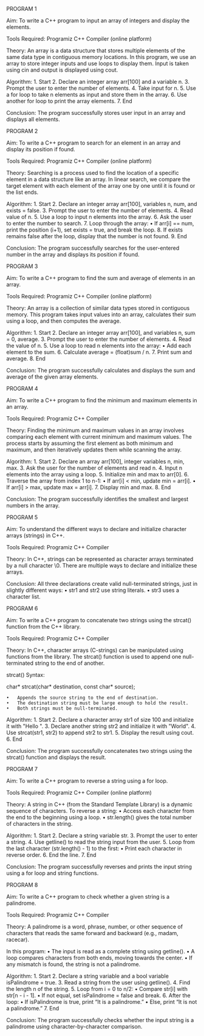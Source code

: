 PROGRAM 1

Aim:
To write a C++ program to input an array of integers and display the elements.

Tools Required:
Programiz C++ Compiler (online platform)

Theory:
An array is a data structure that stores multiple elements of the same data type in contiguous memory locations. In this program, we use an array to store integer inputs and use loops to display them. Input is taken using cin and output is displayed using cout.

Algorithm:
	1.	Start
	2.	Declare an integer array arr[100] and a variable n.
	3.	Prompt the user to enter the number of elements.
	4.	Take input for n.
	5.	Use a for loop to take n elements as input and store them in the array.
	6.	Use another for loop to print the array elements.
	7.	End


Conclusion:
The program successfully stores user input in an array and displays all elements.


PROGRAM 2

Aim:
To write a C++ program to search for an element in an array and display its position if found.


Tools Required:
Programiz C++ Compiler (online platform)


Theory:
Searching is a process used to find the location of a specific element in a data structure like an array.
In linear search, we compare the target element with each element of the array one by one until it is found or the list ends.


Algorithm:
	1.	Start
	2.	Declare an integer array arr[100], variables n, num, and exists = false.
	3.	Prompt the user to enter the number of elements.
	4.	Read value of n.
	5.	Use a loop to input n elements into the array.
	6.	Ask the user to enter the number to search.
	7.	Loop through the array:
	•	If arr[i] == num, print the position (i+1), set exists = true, and break the loop.
	8.	If exists remains false after the loop, display that the number is not found.
	9.	End


Conclusion:
The program successfully searches for the user-entered number in the array and displays its position if found.

PROGRAM 3

Aim:
To write a C++ program to find the sum and average of elements in an array.

Tools Required:
Programiz C++ Compiler (online platform)

Theory:
An array is a collection of similar data types stored in contiguous memory. This program takes input values into an array, calculates their sum using a loop, and then computes the average.

Algorithm:
	1.	Start
	2.	Declare an integer array arr[100], and variables n, sum = 0, average.
	3.	Prompt the user to enter the number of elements.
	4.	Read the value of n.
	5.	Use a loop to read n elements into the array:
	 •	Add each element to the sum.
	6.	Calculate average = (float)sum / n.
	7.	Print sum and average.
	8.	End



Conclusion:
The program successfully calculates and displays the sum and average of the given array elements.

PROGRAM 4

Aim:
To write a C++ program to find the minimum and maximum elements in an array.


Tools Required:
Programiz C++ Compiler 

Theory:
Finding the minimum and maximum values in an array involves comparing each element with current minimum and maximum values. The process starts by assuming the first element as both minimum and maximum, and then iteratively updates them while scanning the array.


Algorithm:
	1.	Start
	2.	Declare an array arr[100], integer variables n, min, max.
	3.	Ask the user for the number of elements and read n.
	4.	Input n elements into the array using a loop.
	5.	Initialize min and max to arr[0].
	6.	Traverse the array from index 1 to n-1:
	•	If arr[i] < min, update min = arr[i].
	•	If arr[i] > max, update max = arr[i].
	7.	Display min and max.
	8.	End


Conclusion:
The program successfully identifies the smallest and largest numbers in the array.

PROGRAM 5

Aim:
To understand the different ways to declare and initialize character arrays (strings) in C++.

Tools Required:
Programiz C++ Compiler 

Theory:
In C++, strings can be represented as character arrays terminated by a null character \0. There are multiple ways to declare and initialize these arrays.


Conclusion:
All three declarations create valid null-terminated strings, just in slightly different ways:
	•	str1 and str2 use string literals.
	•	str3 uses a character list.


PROGRAM 6

Aim:
To write a C++ program to concatenate two strings using the strcat() function from the C++ <cstring> library.


Tools Required:
Programiz C++ Compiler


Theory:
In C++, character arrays (C-strings) can be manipulated using functions from the <cstring> library. The strcat() function is used to append one null-terminated string to the end of another.

strcat() Syntax:

char* strcat(char* destination, const char* source);

	•	Appends the source string to the end of destination.
	•	The destination string must be large enough to hold the result.
	•	Both strings must be null-terminated.


Algorithm:
	1.	Start
	2.	Declare a character array str1 of size 100 and initialize it with "Hello ".
	3.	Declare another string str2 and initialize it with "World".
	4.	Use strcat(str1, str2) to append str2 to str1.
	5.	Display the result using cout.
	6.	End


Conclusion:
The program successfully concatenates two strings using the strcat() function and displays the result.


PROGRAM 7

Aim:
To write a C++ program to reverse a string using a for loop.


Tools Required:
Programiz C++ Compiler (online platform)


Theory:
A string in C++ (from the Standard Template Library) is a dynamic sequence of characters.
To reverse a string:
	•	Access each character from the end to the beginning using a loop.
	•	str.length() gives the total number of characters in the string.


Algorithm:
	1.	Start
	2.	Declare a string variable str.
	3.	Prompt the user to enter a string.
	4.	Use getline() to read the string input from the user.
	5.	Loop from the last character (str.length() - 1) to the first:
	•	Print each character in reverse order.
	6.	End the line.
	7.	End


Conclusion:
The program successfully reverses and prints the input string using a for loop and string functions.

PROGRAM 8

Aim:
To write a C++ program to check whether a given string is a palindrome.


Tools Required:
Programiz C++ Compiler 


Theory:
A palindrome is a word, phrase, number, or other sequence of characters that reads the same forward and backward (e.g., madam, racecar).

In this program:
	•	The input is read as a complete string using getline().
	•	A loop compares characters from both ends, moving towards the center.
	•	If any mismatch is found, the string is not a palindrome.


Algorithm:
	1.	Start
	2.	Declare a string variable and a bool variable isPalindrome = true.
	3.	Read a string from the user using getline().
	4.	Find the length n of the string.
	5.	Loop from i = 0 to n/2:
	•	Compare str[i] with str[n - i - 1].
	•	If not equal, set isPalindrome = false and break.
	6.	After the loop:
	•	If isPalindrome is true, print “It is a palindrome.”
	•	Else, print “It is not a palindrome.”
	7.	End


Conclusion:
The program successfully checks whether the input string is a palindrome using character-by-character comparison.
